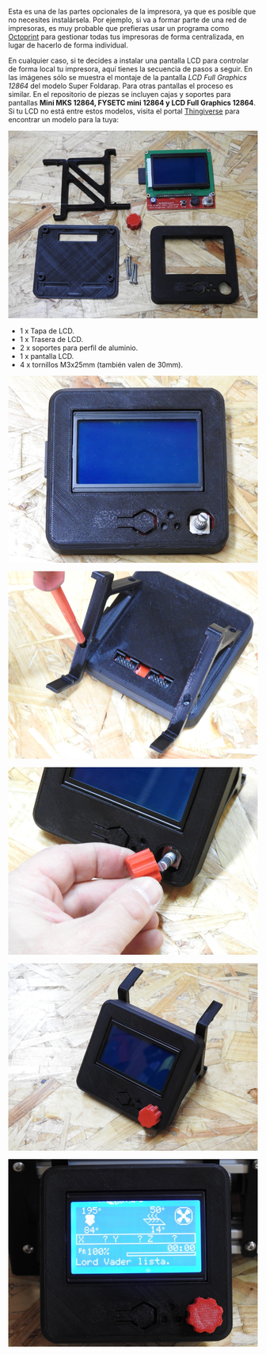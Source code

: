 Esta es una de las partes opcionales de la impresora, ya que es posible que no necesites instalársela. Por ejemplo, si va a formar parte de una red de impresoras, es muy probable que prefieras usar un programa como [Octoprint](https://octoprint.org/) para gestionar todas tus impresoras de forma centralizada, en lugar de hacerlo de forma individual.

En cualquier caso, si te decides a instalar una pantalla LCD para controlar de forma local tu impresora, aquí tienes la secuencia de pasos a seguir. En las imágenes sólo se muestra el montaje de la pantalla _LCD Full Graphics 12864_ del modelo Super Foldarap. Para otras pantallas el proceso es similar. En el repositorio de piezas se incluyen cajas y soportes para pantallas **Mini MKS 12864, FYSETC mini 12864 y LCD Full Graphics 12864**. Si tu LCD no está entre estos modelos, visita el portal [Thingiverse](https://www.thingiverse.com/) para encontrar un modelo para la tuya:

![Materiales para el LCD](pics/lcd/00-material-lcd.jpg)

- 1 x Tapa de LCD.
- 1 x Trasera de LCD.
- 2 x soportes para perfil de aluminio.
- 1 x pantalla LCD.
- 4 x tornillos M3x25mm (también valen de 30mm).

![Paso 1: montar tapa y trasera](pics/lcd/01-montar-tapa-y-trasera.jpg)

![Paso 2: montarlos soportes](pics/lcd/03-montar-soportes.jpg)

![Paso 3: montar la ruleta del encoder](pics/lcd/04-montar-ruleta.jpg)

![Montaje final](pics/lcd/05-montaje-final.jpg)

![Aspecto montado](pics/lcd/06-completado.jpg)
